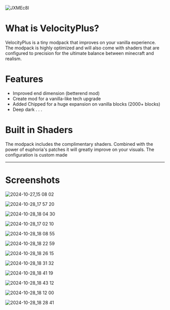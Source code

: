 ![JXMEc8l](https://github.com/user-attachments/assets/7d043828-8bc9-4451-8332-0e58c66f4763)

# What is VelocityPlus?
VelocityPlus is a tiny modpack that improves on your vanilla experience.
The modpack is highly optimized and will also come with shaders that are configured
to precision for the ultimate balance between minecraft and realism.

# Features
- Improved end dimension (betterend mod)
- Create mod for a vanilla-like tech upgrade
- Added Chipped for a huge expansion on vanilla blocks (2000+ blocks)
- Deep dark . . .
# Built in Shaders
The modpack includes the complimentary shaders.
Combined with the power of euphoria's patches it will
greatly improve on your visuals. 
The configuration is custom made
- - -
# Screenshots
![2024-10-27_15 08 02](https://github.com/user-attachments/assets/dd1b0b21-bde8-41a0-aacf-369c0a454d5a)

![2024-10-28_17 57 20](https://github.com/user-attachments/assets/69467764-a86e-4631-b095-6b9fbb2578f3)

![2024-10-28_18 04 30](https://github.com/user-attachments/assets/742c5220-0a9f-46fe-add7-6d1f16a2e0b6)

![2024-10-28_17 02 10](https://github.com/user-attachments/assets/a1195b5e-9308-4654-874d-fddef97b4566)

![2024-10-28_18 08 55](https://github.com/user-attachments/assets/a26e9490-c297-4078-83a0-d4033f1078e9)

![2024-10-28_18 22 59](https://github.com/user-attachments/assets/9d53b0de-a74c-4d3d-bcd7-14288f649552)

![2024-10-28_18 26 15](https://github.com/user-attachments/assets/d85dc4e8-4a94-49a6-9534-a007cd859635)

![2024-10-28_18 31 32](https://github.com/user-attachments/assets/86274ccf-8ba7-4405-ac79-6e00c8e29290)

![2024-10-28_18 41 19](https://github.com/user-attachments/assets/eb5f5158-8a33-4df9-bf63-c3960fad77d0)

![2024-10-28_18 43 12](https://github.com/user-attachments/assets/3fb23c99-85de-451a-8975-a3105d3d875b)

![2024-10-28_18 12 00](https://github.com/user-attachments/assets/0891caef-09b1-47e1-a82d-0ba21144c52f)

![2024-10-28_18 28 41](https://github.com/user-attachments/assets/c6f7d80f-b352-4613-ba47-640b514e7dc9)
